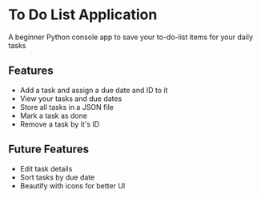 # To Do List Application

A beginner Python console app to save your to-do-list items for your daily tasks

## Features

- Add a task and assign a due date and ID to it
- View your tasks and due dates
- Store all tasks in a JSON file
- Mark a task as done
- Remove a task by it's ID

## Future Features

- Edit task details
- Sort tasks by due date
- Beautify with icons for better UI